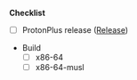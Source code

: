**Checklist**
- [ ] ProtonPlus release ([Release](//github.com/Vysp3r/ProtonPlus/releases))
- Build
	- [ ] x86-64
	- [ ] x86-64-musl
